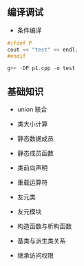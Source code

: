 ## 编译调试

- 条件编译

```cpp
#ifdef P
cout << "test" << endl;
#endif

g++ -DP p1.cpp -o test
```

## 基础知识

- union 联合

- 类大小计算

- 静态数据成员

- 静态成员函数

- 类前向声明

- 重载运算符

- 友元类

- 友元模块

- 构造函数与析构函数

- 基类与派生类关系

- 继承访问权限

  

